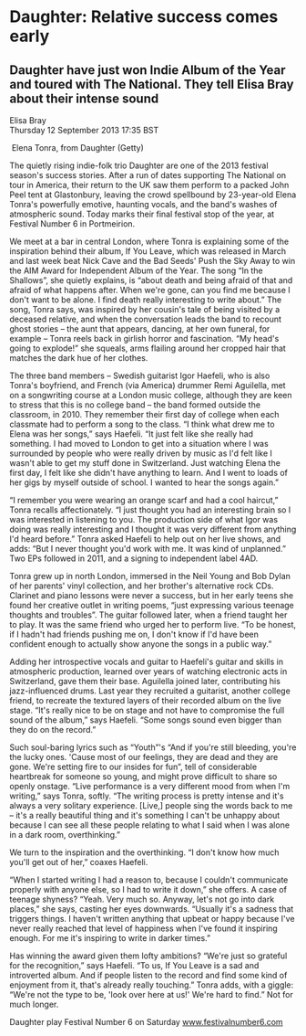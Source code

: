 # Daughter: Relative success comes early
## Daughter have just won Indie Album of the Year and toured with The National. They tell Elisa Bray about their intense sound

Elisa Bray \
Thursday 12 September 2013 17:35 BST

<img src="">
Elena Tonra, from Daughter (Getty)

The quietly rising indie-folk trio Daughter are one of the 2013 festival season's success stories. After a run of dates supporting The National on tour in America, their return to the UK saw them perform to a packed John Peel tent at Glastonbury, leaving the crowd spellbound by 23-year-old Elena Tonra's powerfully emotive, haunting vocals, and the band's washes of atmospheric sound. Today marks their final festival stop of the year, at Festival Number 6 in Portmeirion.

We meet at a bar in central London, where Tonra is explaining some of the inspiration behind their album, If You Leave, which was released in March and last week beat Nick Cave and the Bad Seeds' Push the Sky Away to win the AIM Award for Independent Album of the Year. The song “In the Shallows”, she quietly explains, is “about death and being afraid of that and afraid of what happens after. When we're gone, can you find me because I don't want to be alone. I find death really interesting to write about.” The song, Tonra says, was inspired by her cousin's tale of being visited by a deceased relative, and when the conversation leads the band to recount ghost stories – the aunt that appears, dancing, at her own funeral, for example – Tonra reels back in girlish horror and fascination. “My head's going to explode!” she squeals, arms flailing around her cropped hair that matches the dark hue of her clothes.

The three band members – Swedish guitarist Igor Haefeli, who is also Tonra's boyfriend, and French (via America) drummer Remi Aguilella, met on a songwriting course at a London music college, although they are keen to stress that this is no college band – the band formed outside the classroom, in 2010. They remember their first day of college when each classmate had to perform a song to the class. “I think what drew me to Elena was her songs,” says Haefeli. “It just felt like she really had something. I had moved to London to get into a situation where I was surrounded by people who were really driven by music as I'd felt like I wasn't able to get my stuff done in Switzerland. Just watching Elena the first day, I felt like she didn't have anything to learn. And I went to loads of her gigs by myself outside of school. I wanted to hear the songs again.”

“I remember you were wearing an orange scarf and had a cool haircut,” Tonra recalls affectionately. “I just thought you had an interesting brain so I was interested in listening to you. The production side of what Igor was doing was really interesting and I thought it was very different from anything I'd heard before.” Tonra asked Haefeli to help out on her live shows, and adds: “But I never thought you'd work with me. It was kind of unplanned.” Two EPs followed in 2011, and a signing to independent label 4AD.

Tonra grew up in north London, immersed in the Neil Young and Bob Dylan of her parents' vinyl collection, and her brother's alternative rock CDs. Clarinet and piano lessons were never a success, but in her early teens she found her creative outlet in writing poems, “just expressing various teenage thoughts and troubles”. The guitar followed later, when a friend taught her to play. It was the same friend who urged her to perform live. “To be honest, if I hadn't had friends pushing me on, I don't know if I'd have been confident enough to actually show anyone the songs in a public way.”

Adding her introspective vocals and guitar to Haefeli's guitar and skills in atmospheric production, learned over years of watching electronic acts in Switzerland, gave them their base. Aguilella joined later, contributing his jazz-influenced drums. Last year they recruited a guitarist, another college friend, to recreate the textured layers of their recorded album on the live stage. “It's really nice to be on stage and not have to compromise the full sound of the album,” says Haefeli. “Some songs sound even bigger than they do on the record.”

Such soul-baring lyrics such as “Youth”'s “And if you're still bleeding, you're the lucky ones. 'Cause most of our feelings, they are dead and they are gone. We're setting fire to our insides for fun”, tell of considerable heartbreak for someone so young, and might prove difficult to share so openly onstage. “Live performance is a very different mood from when I'm writing,” says Tonra, softly. “The writing process is pretty intense and it's always a very solitary experience. [Live,] people sing the words back to me – it's a really beautiful thing and it's something I can't be unhappy about because I can see all these people relating to what I said when I was alone in a dark room, overthinking.”

We turn to the inspiration and the overthinking. “I don't know how much you'll get out of her,” coaxes Haefeli.

“When I started writing I had a reason to, because I couldn't communicate properly with anyone else, so I had to write it down,” she offers. A case of teenage shyness? “Yeah. Very much so. Anyway, let's not go into dark places,” she says, casting her eyes downwards. “Usually it's a sadness that triggers things. I haven't written anything that upbeat or happy because I've never really reached that level of happiness when I've found it inspiring enough. For me it's inspiring to write in darker times.”

Has winning the award given them lofty ambitions? “We're just so grateful for the recognition,” says Haefeli. “To us, If You Leave is a sad and introverted album. And if people listen to the record and find some kind of enjoyment from it, that's already really touching.” Tonra adds, with a giggle: “We're not the type to be, 'look over here at us!' We're hard to find.” Not for much longer.

Daughter play Festival Number 6 on Saturday www.festivalnumber6.com


